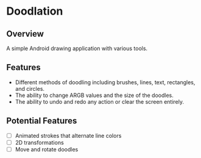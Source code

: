 # Doodlation
## Overview
A simple Android drawing application with various tools.
## Features
- Different methods of doodling including brushes, lines, text, rectangles, and circles.
- The ability to change ARGB values and the size of the doodles.
- The ability to undo and redo any action or clear the screen entirely.

## Potential Features
- [ ] Animated strokes that alternate line colors
- [ ] 2D transformations
- [ ] Move and rotate doodles
